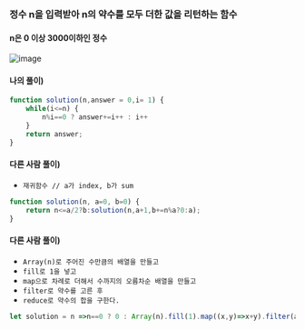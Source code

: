 ### 정수 n을 입력받아 n의 약수를 모두 더한 값을 리턴하는 함수
#### n은 0 이상 3000이하인 정수
![image](https://user-images.githubusercontent.com/87289383/130458974-935fbbcf-0c21-4963-8756-67ecc0e8165a.png)

#### 나의 풀이)
```javascript
function solution(n,answer = 0,i= 1) {
    while(i<=n) {
        n%i==0 ? answer+=i++ : i++
    }
    return answer;
}
```

#### 다른 사람 풀이)
- `재귀함수 // a가 index, b가 sum`
```javascript
function solution(n, a=0, b=0) {
    return n<=a/2?b:solution(n,a+1,b+=n%a?0:a);
}
```

#### 다른 사람 풀이)
- `Array(n)로 주어진 수만큼의 배열을 만들고`
- `fill로 1을 넣고`
- `map으로 차례로 더해서 수까지의 오름차순 배열을 만들고`
- `filter로 약수를 고른 후`
- `reduce로 약수의 합을 구한다.`
```javascript
let solution = n =>n==0 ? 0 : Array(n).fill(1).map((x,y)=>x+y).filter(a=>n%a!=0?0:a).reduce((c,d)=>c+d)
```
